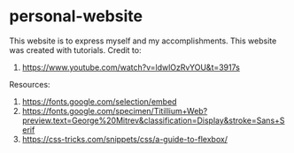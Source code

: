# personal-website

This website is to express myself and my accomplishments.
This website was created with tutorials. Credit to:

1. https://www.youtube.com/watch?v=ldwlOzRvYOU&t=3917s

Resources:

1. https://fonts.google.com/selection/embed
2. https://fonts.google.com/specimen/Titillium+Web?preview.text=George%20Mitrev&classification=Display&stroke=Sans+Serif
3. https://css-tricks.com/snippets/css/a-guide-to-flexbox/
